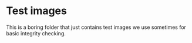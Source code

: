# Test images

This is a boring folder that just contains test images we use sometimes for basic integrity checking.
